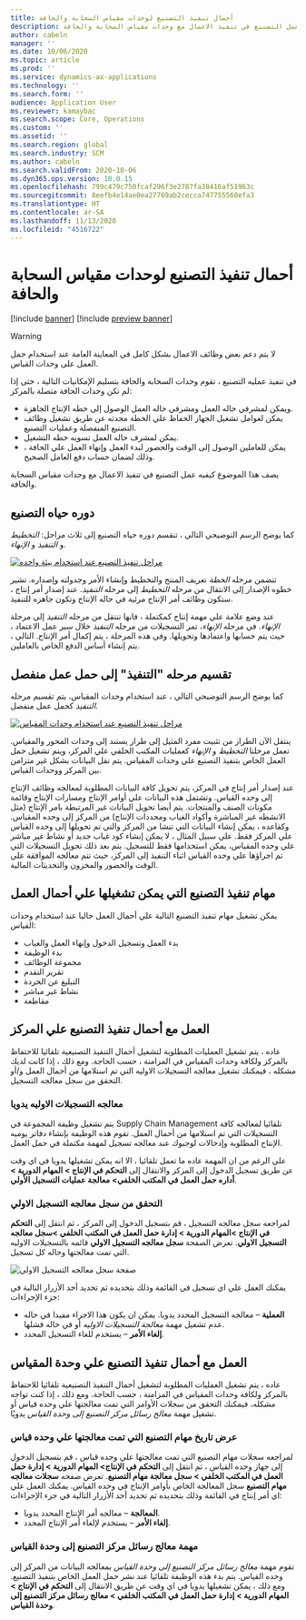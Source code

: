 ```yaml
---
title: أحمال تنفيذ التصنيع لوحدات مقياس السحابة والحافة
description: يصف هذا الموضوع كيفيه عمل التصنيع في تنفيذ الاعمال مع وحدات مقياس السحابة والحافة.
author: cabeln
manager: ''
ms.date: 10/06/2020
ms.topic: article
ms.prod: ''
ms.service: dynamics-ax-applications
ms.technology: ''
ms.search.form: ''
audience: Application User
ms.reviewer: kamaybac
ms.search.scope: Core, Operations
ms.custom: ''
ms.assetid: ''
ms.search.region: global
ms.search.industry: SCM
ms.author: cabeln
ms.search.validFrom: 2020-10-06
ms.dyn365.ops.version: 10.0.15
ms.openlocfilehash: 799c479c750fcaf296f3e2787fa38416af51963c
ms.sourcegitcommit: 8eefb4e14ae0ea27769ab2cecca747755560efa3
ms.translationtype: HT
ms.contentlocale: ar-SA
ms.lasthandoff: 11/13/2020
ms.locfileid: "4516722"
---
```

# <a name="manufacturing-execution-workloads-for-cloud-and-edge-scale-units"></a>أحمال تنفيذ التصنيع لوحدات مقياس السحابة والحافة

[!include [banner](../includes/banner.md)]
[!include [preview banner](../includes/preview-banner.md)]

> [!WARNING]
> لا يتم دعم بعض وظائف الاعمال بشكل كامل في المعاينة العامة عند استخدام حمل العمل على وحدات القياس.

في تنفيذ عمليه التصنيع ، تقوم وحدات السحابة والحافة بتسليم الإمكانيات التالية ، حتى إذا لم تكن وحدات الحافة متصلة بالمركز:

- ويمكن لمشرفي حاله العمل ومشرفي حاله العمل الوصول إلى خطه الإنتاج الجاهزة.
- يمكن لعوامل تشغيل الجهاز الحفاظ علي الخطة محدثه عن طريق تشغيل وظائف التصنيع المنفصلة وعمليات التصنيع.
- يمكن لمشرف حاله العمل تسويه خطه التشغيل.
- يمكن للعاملين الوصول إلى الوقت والحضور لبدء العمل وإنهاء العمل علي الحافة ، وذلك لضمان حساب دفع العامل الصحيح.

يصف هذا الموضوع كيفيه عمل التصنيع في تنفيذ الاعمال مع وحدات مقياس السحابة والحافة.

## <a name="the-manufacturing-lifecycle"></a>دوره حياه التصنيع

كما يوضح الرسم التوضيحي التالي ، تنقسم دوره حياه التصنيع إلى ثلاث مراحل: *التخطيط* و *التنفيذ* و *الإنهاء*.

[![مراحل تنفيذ التصنيع عند استخدام بيئة واحده](media/mes-phases.png "مراحل تنفيذ التصنيع عند استخدام بيئة واحده")](media/mes-phases-large.png)

تتضمن مرحله _الخطة_ تعريف المنتج والتخطيط وإنشاء الأمر وجدولته وإصداره. تشير خطوه الإصدار إلى الانتقال من مرحله _التخطيط_ إلى مرحله _التنفيذ_. عند إصدار أمر إنتاج ، ستكون وظائف أمر الإنتاج مرئية في حاله الإنتاج وتكون جاهزه للتنفيذ.

عند وضع علامة علي مهمة إنتاج كمكتملة ، فانها تنتقل من مرحله _التنفيذ_ إلى مرحلة _الإنهاء_. في مرحله _الإنهاء_، تمر التسجيلات من مرحله *التنفيذ* خلال سير عمل الاعتماد ، حيث يتم حسابها واعتمادها وتحويلها. وفي هذه المرحلة ، يتم إكمال أمر الإنتاج. التالي ، يتم إنشاء أساس الدفع الخاص بالعاملين.

## <a name="splitting-the-execute-phase-into-a-separate-workload"></a>تقسيم مرحله "التنفيذ" إلى حمل عمل منفصل

كما يوضح الرسم التوضيحي التالي ، عند استخدام وحدات المقياس، يتم تقسيم مرحله _التنفيذ_ كحمل عمل منفصل.

[![مراحل تنفيذ التصنيع عند استخدام وحدات المقياس](media/mes-phases-workloads.png "مراحل تنفيذ التصنيع عند استخدام وحدات المقياس")](media/mes-phases-workloads-large.png)

ينتقل الآن الطراز من تثبيت مفرد المثيل إلى طراز يستند إلى وحدات المحور والمقياس. تعمل مرحلتا _التخطيط_ و _الإنهاء_ كعمليات المكتب الخلفي علي المركز، ويتم تشغيل حمل العمل الخاص بتنفيذ التصنيع علي وحدات المقياس. يتم نقل البيانات بشكل غير متزامن بين المركز ووحدات القياس.

عند إصدار أمر إنتاج في المركز، يتم تحويل كافة البيانات المطلوبة لمعالجه وظائف الإنتاج إلى وحده القياس. وتشتمل هذه البيانات علي أوامر الإنتاج ومسارات الإنتاج وقائمة مكونات الصنف والمنتجات. يتم أيضا تحويل البيانات غير المرتبطة بامر الإنتاج (مثل الانشطه غير المباشرة وأكواد الغياب ومحددات الإنتاج) من المركز إلى وحده المقياس. وكقاعده ، يمكن إنشاء البيانات التي تنشا من المركز والتي تم تحويلها إلى وحده القياس علي المركز فقط. علي سبيل المثال ، لا يمكن إنشاء كود غياب جديد أو نشاط غير مباشر علي وحده المقياس، يمكن استخدامها فقط للتسجيل. يتم بعد ذلك تحويل التسجيلات التي تم اجراؤها علي وحده القياس اثناء التنفيذ إلى المركز، حيث تتم معالجه الموافقة علي الوقت والحضور والمخزون والتحديثات المالية.

## <a name="manufacturing-execution-tasks-that-can-be-run-on-workloads"></a>مهام تنفيذ التصنيع التي يمكن تشغيلها علي أحمال العمل

يمكن تشغيل مهام تنفيذ التصنيع التالية علي أحمال العمل حاليا عند استخدام وحدات القياس:

- بدء العمل وتسجيل الدخول وإنهاء العمل والغياب
- بدء الوظيفة
- مجموعة الوظائف
- تقرير التقدم
- التبليغ عن الخردة
- نشاط غير مباشر
- مقاطعة

## <a name="working-with-manufacturing-execution-workloads-on-the-hub"></a>العمل مع أحمال تنفيذ التصنيع علي المركز

عاده ، يتم تشغيل العمليات المطلوبة لتشغيل أحمال التنفيذ التصنيعية تلقائيا للاحتفاظ بالمركز ولكافة وحدات المقياس في المزامنة ، حسب الحاجة. ومع ذلك ، إذا كانت لديك مشكله ، فيمكنك تشغيل معالجه التسجيلات الاوليه التي تم استلامها من أحمال العمل و/أو التحقق من سجل معالجه التسجيل.

### <a name="manually-process-raw-registrations"></a>معالجه التسجيلات الاوليه يدويا

يتم تشغيل وظيفة المجموعة في Supply Chain Management تلقائيا لمعالجه كافة التسجيلات التي تم استلامها من أحمال العمل. تقوم هذه الوظيفة بإنشاء دفاتر يوميه الإنتاج المطلوبة وإدخالات لوجبوك عند معالجه تسجيل لمهمة مكتملة في حمل العمل.

علي الرغم من ان المهمة عاده ما تعمل تلقائيا ، الا انه يمكن تشغيلها يدويا في اي وقت عن طريق تسجيل الدخول إلى المركز والانتقال إلى **التحكم في الإنتاج \> المهام الدورية \> أداره حمل العمل في المكتب الخلفي\> معالجة عمليات التسجيل الأولي**.

### <a name="check-the-raw-registration-processing-log"></a>التحقق من سجل معالجه التسجيل الاولي

لمراجعه سجل معالجه التسجيل ، قم بتسجيل الدخول إلى المركز ، ثم انتقل إلى **التحكم في الإنتاج \>المهام الدورية \> إدارة حمل العمل في المكتب الخلفي \>سجل معالجه التسجيل الاولي**. تعرض الصفحة **سجل معالجه التسجيل الاولي** قائمه بالتسجيلات الاوليه التي تمت معالجتها وحاله كل تسجيل.

![صفحة سجل معالجه التسجيل الاولي](media/mes-processing-log.png "صفحة سجل معالجه التسجيل الاولي")

يمكنك العمل علي اي تسجيل في القائمة وذلك بتحديده ثم تحديد أحد الأزرار التالية في جزء الإجراءات:

- **العملية** – معالجه التسجيل المحدد يدويا. يمكن ان يكون هذا الاجراء مفيدا في حاله عدم تشغيل مهمة _معالجة التسجيلات الاوليه_ أو في حاله فشلها.
- **إلغاء الأمر** – يستخدم للغاء التسجيل المحدد.

## <a name="working-with-manufacturing-execution-workloads-on-a-scale-unit"></a>العمل مع أحمال تنفيذ التصنيع علي وحدة المقياس

عاده ، يتم تشغيل العمليات المطلوبة لتشغيل أحمال التنفيذ التصنيعية تلقائيا للاحتفاظ بالمركز ولكافة وحدات المقياس في المزامنة ، حسب الحاجة. ومع ذلك ، إذا كنت تواجه مشكله، فيمكنك التحقق من سجلات الأوامر التي تمت معالجتها علي وحده قياس أو تشغيل مهمة _معالج رسائل مركز التصنيع إلى وحدة القياس_ يدويًا.

### <a name="view-the-history-of-manufacturing-jobs-that-have-been-processed-on-a-scale-unit"></a>عرض تاريخ مهام التصنيع التي تمت معالجتها علي وحده قياس

لمراجعه سجلات مهام التصنيع التي تمت معالجتها علي وحده قياس ، قم بتسجيل الدخول إلى جهاز وحده القياس ، ثم انتقل إلى **التحكم في الإنتاج\> المهام الدورية \> إدارة حمل العمل في المكتب الخلفي \> سجل معالجة مهام التصنيع**. تعرض صفحه **سجلات معالجه مهام التصنيع** سجل المعالجة الخاص بأوامر الإنتاج في وحده القياس. يمكنك العمل علي اي أمر إنتاج في القائمة وذلك بتحديده ثم تحديد أحد الأزرار التالية في جزء الإجراءات:

- **المعالجة** – معالجه أمر الإنتاج المحدد يدويا.
- **إلغاء الأمر** – يستخدم لإلغاء أمر الإنتاج المحدد.

### <a name="manufacturing-hub-to-scale-unit-message-processor-job"></a>مهمة معالج رسائل مركز التصنيع إلى وحدة القياس

تقوم مهمة _معالج رسائل مركز التصنيع إلى وحدة القياس_ بمعالجه البيانات من المركز إلى وحده القياس. يتم بدء هذه الوظيفة تلقائيا عند نشر حمل العمل الخاص بتنفيذ التصنيع. ومع ذلك ، يمكن تشغيلها يدويا في اي وقت عن طريق الانتقال إلى **التحكم في الإنتاج \> المهام الدورية \> إدارة حمل العمل في المكتب الخلفي \> معالج رسائل مركز التصنيع إلى وحدة القياس**.
